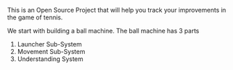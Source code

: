 This is an Open Source Project that will help you track your improvements in the game of tennis.

We start with building a ball machine. The ball machine has 3 parts
1. Launcher Sub-System
2. Movement Sub-System
3. Understanding System
